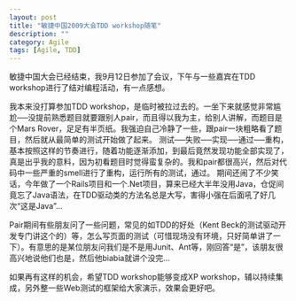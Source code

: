 ```yaml
---
layout: post
title: "敏捷中国2009大会TDD workshop随笔"
description: ""
category: Agile
tags: [Agile, TDD]
---
```

敏捷中国大会已经结束，我9月12日参加了会议，下午与一些嘉宾在TDD workshop进行了结对编程活动，有一点感想。
 
我本来没打算参加TDD workshop，是临时被拉过去的。一坐下来就感觉非常尴尬──没提前熟悉题目就要跟别人pair，而且得以我为主，给别人讲解，而题目是个Mars Rover，足足有半页纸。我强迫自己冷静了一些，跟pair一块粗略看了题目，然后就从最简单的测试开始做了起来。
测试──失败──实现──通过──重构，基本按照这样的节奏进行，随着功能逐渐添加，到最后竟然发现功能全部实现了，真是出乎我的意料，因为初看题目时觉得蛮复杂的。我和pair都很高兴，然后对代码中一些严重的smell进行了重构，运行所有的测试，通过。
期间还闹了不少笑话，今年做了一个Rails项目和一个.Net项目，算来已经大半年没用Java，仓促间竟忘了Java语法，在TDD驱动类的方法名总是大写，害得小强在后面吼了好几次“这是Java”...
 
Pair期间有些朋友问了一些问题，常见的如TDD的好处（Kent Beck的测试驱动开发专门讲这个的）等，怎么写页面的测试（可惜现场没有环境，只好简单讲了一下）。有意思的是某位朋友问我们是不是用Junit、Ant等，刚回答“是”，该朋友很高兴地说他们也是，然后他biabia就讲个没完...

如果再有这样的机会，希望TDD workshop能够变成XP workshop，辅以持续集成，另外整一些Web测试的框架给大家演示，效果会更好吧。